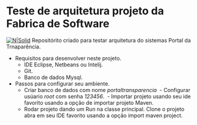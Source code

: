 # Teste de arquitetura projeto da Fabrica de Software 

[![N|Solid](http://inf.ufg.br/sites/default/files/marca-inf.png)](http://inf.ufg.br/)
Repositórito criado para testar arquitetura do sistemas Portal da Trnaparência.

- Requisitos para desenvolver neste projeto.
  - IDE Eclipse, Netbeans ou Intelij.
  - Git.
  - Banco de dados Mysql.
- Passos para configurar seu ambiente.
  - Criar banco de dados com nome *portaltransparencia*
  - Configurar usúario *root* com senha *123456*.
  - Importar projeto usando seu ide favorito usando a opção de importar projeto Maven.
  - Rodar projeto dando um Run na classe principal.
Clone o projeto abra em seu IDE favorito usando a opção import maven project. 


